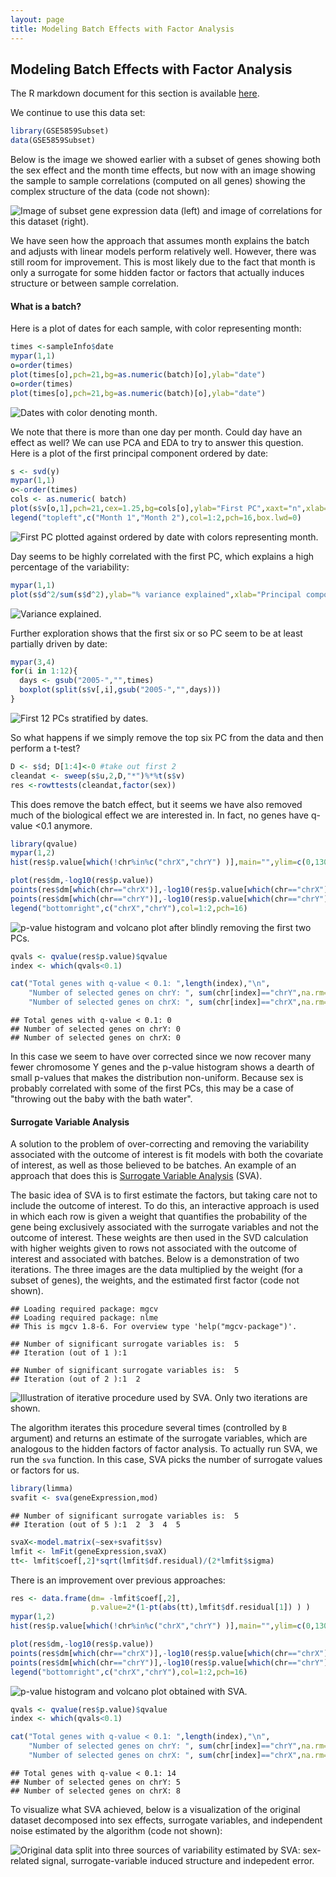 ```yaml
---
layout: page
title: Modeling Batch Effects with Factor Analysis
---
```




##  Modeling Batch Effects with Factor Analysis

The R markdown document for this section is available [here](https://github.com/genomicsclass/labs/tree/master/batch/adjusting_with_factor_analysis.Rmd).

We continue to use this data set:

```r
library(GSE5859Subset)
data(GSE5859Subset)
```

Below is the image we showed earlier with a subset of genes showing both the sex effect and the month time effects, but now with an image showing the sample to sample correlations (computed on all genes) showing the complex structure of the data (code not shown):


![Image of subset gene expression data (left) and image of correlations for this dataset (right).](images/R/adjusting_with_factor_analysis-tmp-correlation_image-1.png) 



We have seen how the approach that assumes month explains the batch and adjusts with linear models perform relatively well. However, there was still room for improvement. This is most likely due to the fact that month is only a surrogate for some hidden factor or factors that actually induces structure or between sample correlation.

#### What is a batch?

Here is a plot of dates for each sample, with color representing month:


```r
times <-sampleInfo$date 
mypar(1,1)
o=order(times)
plot(times[o],pch=21,bg=as.numeric(batch)[o],ylab="date")
o=order(times)
plot(times[o],pch=21,bg=as.numeric(batch)[o],ylab="date")
```

![Dates with color denoting month.](images/R/adjusting_with_factor_analysis-tmp-what_is_batch-1.png) 

We note that there is more than one day per month. Could day have an effect as well? We can use PCA and EDA to try to answer this question. Here is a plot of the first principal component ordered by date:


```r
s <- svd(y)
mypar(1,1)
o<-order(times)
cols <- as.numeric( batch)
plot(s$v[o,1],pch=21,cex=1.25,bg=cols[o],ylab="First PC",xaxt="n",xlab="")
legend("topleft",c("Month 1","Month 2"),col=1:2,pch=16,box.lwd=0)
```

![First PC plotted against ordered by date with colors representing month.](images/R/adjusting_with_factor_analysis-tmp-PC1_versus_time-1.png) 

Day seems to be highly correlated with the first PC, which explains a high percentage of the variability:


```r
mypar(1,1)
plot(s$d^2/sum(s$d^2),ylab="% variance explained",xlab="Principal component")
```

![Variance explained.](images/R/adjusting_with_factor_analysis-tmp-variance_explained-1.png) 

Further exploration shows that the first six or so PC seem to be at least partially driven by date:

```r
mypar(3,4)
for(i in 1:12){
  days <- gsub("2005-","",times)  
  boxplot(split(s$v[,i],gsub("2005-","",days)))
}
```

![First 12 PCs stratified by dates.](images/R/adjusting_with_factor_analysis-tmp-PCs_stratified_by_time-1.png) 


So what happens if we simply remove the top six PC from the data and then perform a t-test? 


```r
D <- s$d; D[1:4]<-0 #take out first 2
cleandat <- sweep(s$u,2,D,"*")%*%t(s$v)
res <-rowttests(cleandat,factor(sex))
```

This does remove the batch effect, but it seems we have also removed much of the biological effect we are interested in. In fact, no genes have q-value <0.1 anymore.



```r
library(qvalue)
mypar(1,2)
hist(res$p.value[which(!chr%in%c("chrX","chrY") )],main="",ylim=c(0,1300))

plot(res$dm,-log10(res$p.value))
points(res$dm[which(chr=="chrX")],-log10(res$p.value[which(chr=="chrX")]),col=1,pch=16)
points(res$dm[which(chr=="chrY")],-log10(res$p.value[which(chr=="chrY")]),col=2,pch=16,xlab="Effect size",ylab="-log10(p-value)")
legend("bottomright",c("chrX","chrY"),col=1:2,pch=16)
```

![p-value histogram and volcano plot after blindly removing the first two PCs.](images/R/adjusting_with_factor_analysis-tmp-pval_hist_and_volcano_after_removing_PCs-1.png) 

```r
qvals <- qvalue(res$p.value)$qvalue
index <- which(qvals<0.1)

cat("Total genes with q-value < 0.1: ",length(index),"\n",
    "Number of selected genes on chrY: ", sum(chr[index]=="chrY",na.rm=TRUE),"\n",
    "Number of selected genes on chrX: ", sum(chr[index]=="chrX",na.rm=TRUE),sep="")
```

```
## Total genes with q-value < 0.1: 0
## Number of selected genes on chrY: 0
## Number of selected genes on chrX: 0
```

In this case we seem to have over corrected since we now recover many fewer chromosome Y genes and the p-value histogram shows a dearth of small p-values that makes the distribution non-uniform. Because sex is probably correlated with some of the first PCs, this may be a case of "throwing out the baby with the bath water".

<a name="sva"></a>

#### Surrogate Variable Analysis

A solution to the problem of over-correcting and removing the variability associated with the outcome of interest is fit models with both the covariate of interest, as well as those believed to be batches. An example of an approach that does this is [Surrogate Variable Analysis](http://www.ncbi.nlm.nih.gov/pmc/articles/PMC1994707/) (SVA).

The basic idea of SVA is to first estimate the factors, but taking care not to include the outcome of interest. To do this, an interactive approach is used in which each row is given a weight that quantifies the probability of the gene being exclusively associated with the surrogate variables and not the outcome of interest. These weights are then used in the SVD calculation with higher weights given to rows not associated with the outcome of interest and associated with batches. Below is a demonstration of two iterations. The three images are the data multiplied by the weight (for a subset of genes), the weights, and the estimated first factor (code not shown).



```
## Loading required package: mgcv
## Loading required package: nlme
## This is mgcv 1.8-6. For overview type 'help("mgcv-package")'.
```

```
## Number of significant surrogate variables is:  5 
## Iteration (out of 1 ):1
```

```
## Number of significant surrogate variables is:  5 
## Iteration (out of 2 ):1  2
```

![Illustration of iterative procedure used by SVA. Only two iterations are shown.](images/R/adjusting_with_factor_analysis-tmp-illustration_of_sva-1.png) 

The algorithm iterates this procedure several times (controlled by `B` argument) and returns an estimate of the surrogate variables, which are analogous to the hidden factors of factor analysis.
To actually run SVA, we run the `sva` function. In this case, SVA picks the number of surrogate values or factors for us.



```r
library(limma)
svafit <- sva(geneExpression,mod)
```

```
## Number of significant surrogate variables is:  5 
## Iteration (out of 5 ):1  2  3  4  5
```

```r
svaX<-model.matrix(~sex+svafit$sv)
lmfit <- lmFit(geneExpression,svaX)
tt<- lmfit$coef[,2]*sqrt(lmfit$df.residual)/(2*lmfit$sigma)
```

There is an improvement over previous approaches:


```r
res <- data.frame(dm= -lmfit$coef[,2],
                  p.value=2*(1-pt(abs(tt),lmfit$df.residual[1]) ) )
mypar(1,2)
hist(res$p.value[which(!chr%in%c("chrX","chrY") )],main="",ylim=c(0,1300))

plot(res$dm,-log10(res$p.value))
points(res$dm[which(chr=="chrX")],-log10(res$p.value[which(chr=="chrX")]),col=1,pch=16)
points(res$dm[which(chr=="chrY")],-log10(res$p.value[which(chr=="chrY")]),col=2,pch=16,xlab="Effect size",ylab="-log10(p-value)")
legend("bottomright",c("chrX","chrY"),col=1:2,pch=16)
```

![p-value histogram and volcano plot obtained with SVA.](images/R/adjusting_with_factor_analysis-tmp-pval_hist_and_volcano_sva-1.png) 

```r
qvals <- qvalue(res$p.value)$qvalue
index <- which(qvals<0.1)

cat("Total genes with q-value < 0.1: ",length(index),"\n",
    "Number of selected genes on chrY: ", sum(chr[index]=="chrY",na.rm=TRUE),"\n",
    "Number of selected genes on chrX: ", sum(chr[index]=="chrX",na.rm=TRUE),sep="")
```

```
## Total genes with q-value < 0.1: 14
## Number of selected genes on chrY: 5
## Number of selected genes on chrX: 8
```


To visualize what SVA achieved, below is a visualization of the original dataset decomposed into sex effects, surrogate variables, and independent noise estimated by the algorithm (code not shown):

![Original data split into three sources of variability estimated by SVA: sex-related signal, surrogate-variable induced structure and indepedent error.](images/R/adjusting_with_factor_analysis-tmp-different_sources_of_var-1.png) 


